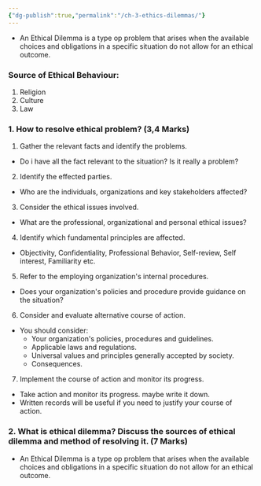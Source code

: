 ```yaml
---
{"dg-publish":true,"permalink":"/ch-3-ethics-dilemmas/"}
---
```


- An Ethical Dilemma is a type op problem that arises when the available choices and obligations in a specific situation do not allow for an ethical outcome.
### Source of Ethical Behaviour:
1. Religion
2. Culture
3. Law
### 1. How to resolve ethical problem? (3,4 Marks)

1. Gather the relevant facts and identify the problems.
- Do i have all the fact relevant to the situation? Is it really a problem?

2. Identify the effected parties.
- Who are the individuals, organizations and key stakeholders affected?

3. Consider the ethical issues involved.
- What are the professional, organizational and personal ethical issues?

4. Identify which fundamental principles are affected.
- Objectivity, Confidentiality, Professional Behavior, Self-review, Self interest, Familiarity etc.

5. Refer to the employing organization's internal procedures.
- Does your organization's policies and procedure provide guidance on the situation?

6. Consider and evaluate alternative course of action.
- You should consider:
	- Your organization's policies, procedures and guidelines.
	- Applicable laws and regulations.
	- Universal values and principles generally accepted by society.
	- Consequences.
 
7. Implement the course of action and monitor its progress.
- Take action and monitor its progress. maybe write it down.
- Written records will be useful if you need to justify your course of action.


### 2. What is ethical dilemma? Discuss the sources of ethical dilemma and method of resolving it. (7 Marks)

- An Ethical Dilemma is a type op problem that arises when the available choices and obligations in a specific situation do not allow for an ethical outcome.
















